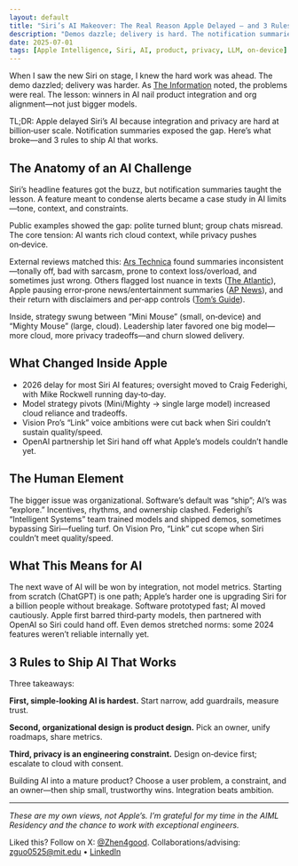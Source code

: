 ```yaml
---
layout: default
title: "Siri’s AI Makeover: The Real Reason Apple Delayed — and 3 Rules to Ship AI That Works"
description: "Demos dazzle; delivery is hard. The notification summaries canary shows why integration, org alignment, and privacy constraints decide who wins."
date: 2025-07-01
tags: [Apple Intelligence, Siri, AI, product, privacy, LLM, on-device]
---
```


When I saw the new Siri on stage, I knew the hard work was ahead. The demo dazzled; delivery was harder. As [The Information](https://www.theinformation.com/articles/apple-fumbled-siris-ai-makeover) noted, the problems were real. The lesson: winners in AI nail product integration and org alignment—not just bigger models.

TL;DR: Apple delayed Siri’s AI because integration and privacy are hard at billion‑user scale. Notification summaries exposed the gap. Here’s what broke—and 3 rules to ship AI that works.

## The Anatomy of an AI Challenge

Siri’s headline features got the buzz, but notification summaries taught the lesson. A feature meant to condense alerts became a case study in AI limits—tone, context, and constraints.

Public examples showed the gap: polite turned blunt; group chats misread. The core tension: AI wants rich cloud context, while privacy pushes on‑device.

External reviews matched this: [Ars Technica](https://arstechnica.com/apple/2024/11/apple-intelligence-notification-summaries-are-honestly-pretty-bad/) found summaries inconsistent—tonally off, bad with sarcasm, prone to context loss/overload, and sometimes just wrong. Others flagged lost nuance in texts ([The Atlantic](https://www.theatlantic.com/technology/archive/2024/11/apple-intelligence-text-messages/680717/)), Apple pausing error‑prone news/entertainment summaries ([AP News](https://apnews.com/article/6b37a11b9cdd0e100c299e922d58b530)), and their return with disclaimers and per‑app controls ([Tom’s Guide](https://www.tomsguide.com/ai/apple-intelligence/apple-intelligence-will-summarize-news-again-in-ios-26-after-false-headline-debacle)).

Inside, strategy swung between “Mini Mouse” (small, on‑device) and “Mighty Mouse” (large, cloud). Leadership later favored one big model—more cloud, more privacy tradeoffs—and churn slowed delivery.

## What Changed Inside Apple

- 2026 delay for most Siri AI features; oversight moved to Craig Federighi, with Mike Rockwell running day‑to‑day.
- Model strategy pivots (Mini/Mighty → single large model) increased cloud reliance and tradeoffs.
- Vision Pro’s “Link” voice ambitions were cut back when Siri couldn’t sustain quality/speed.
- OpenAI partnership let Siri hand off what Apple’s models couldn’t handle yet.

## The Human Element

The bigger issue was organizational. Software’s default was “ship”; AI’s was “explore.” Incentives, rhythms, and ownership clashed. Federighi’s “Intelligent Systems” team trained models and shipped demos, sometimes bypassing Siri—fueling turf. On Vision Pro, “Link” cut scope when Siri couldn’t meet quality/speed.

## What This Means for AI

The next wave of AI will be won by integration, not model metrics. Starting from scratch (ChatGPT) is one path; Apple’s harder one is upgrading Siri for a billion people without breakage. Software prototyped fast; AI moved cautiously. Apple first barred third‑party models, then partnered with OpenAI so Siri could hand off. Even demos stretched norms: some 2024 features weren’t reliable internally yet.

## 3 Rules to Ship AI That Works

Three takeaways:

**First, simple‑looking AI is hardest.** Start narrow, add guardrails, measure trust.

**Second, organizational design is product design.** Pick an owner, unify roadmaps, share metrics.

**Third, privacy is an engineering constraint.** Design on‑device first; escalate to cloud with consent.

Building AI into a mature product? Choose a user problem, a constraint, and an owner—then ship small, trustworthy wins. Integration beats ambition.

---

*These are my own views, not Apple’s. I’m grateful for my time in the AIML Residency and the chance to work with exceptional engineers.*

Liked this? Follow on X: [@Zhen4good](https://x.com/Zhen4good). Collaborations/advising: [zguo0525@mit.edu](mailto:zguo0525@mit.edu) • [LinkedIn](https://www.linkedin.com/in/gavin-guo-b764b6b4/)
